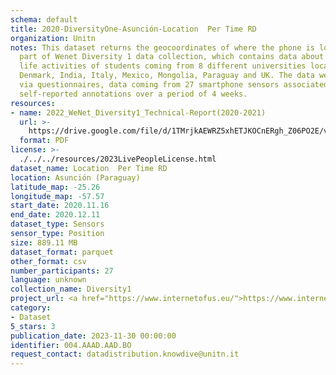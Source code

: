 ```yaml
---
schema: default
title: 2020-DiversityOne-Asunción-Location  Per Time RD
organization: Unitn
notes: This dataset returns the geocoordinates of where the phone is located. It is
  part of Wenet Diversity 1 data collection, which contains data about the everyday
  life activities of students coming from 8 different universities located in China,
  Denmark, India, Italy, Mexico, Mongolia, Paraguay and UK. The data were collected
  via questionnaires, data coming from 27 smartphone sensors associated to thousand
  self-reported annotations over a period of 4 weeks.
resources:
- name: 2022_WeNet_Diversity1_Technical-Report(2020-2021)
  url: >-
    https://drive.google.com/file/d/1TMrjkAEWRZ5xhETJKOCnERgh_Z06PO2E/view?usp=drive_link
  format: PDF
license: >-
  ./../../resources/2023LivePeopleLicense.html
dataset_name: Location  Per Time RD
location: Asunción (Paraguay)
latitude_map: -25.26
longitude_map: -57.57
start_date: 2020.11.16
end_date: 2020.12.11
dataset_type: Sensors
sensor_type: Position
size: 889.11 MB
dataset_format: parquet
other_format: csv
number_participants: 27
language: unknown
collection_name: Diversity1
project_url: <a href="https://www.internetofus.eu/">https://www.internetofus.eu/</a>
category:
- Dataset
5_stars: 3
publication_date: 2023-11-30 00:00:00
identifier: 004.AAAD.AAD.BO
request_contact: datadistribution.knowdive@unitn.it
---
```

